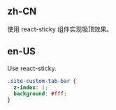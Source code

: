 ## zh-CN

使用 react-sticky 组件实现吸顶效果。

## en-US

Use react-sticky.

```css
.site-custom-tab-bar {
  z-index: 1;
  background: #fff;
}
```

<style>
  [data-theme="dark"] .site-custom-tab-bar {
    background: #141414;
  }
</style>
